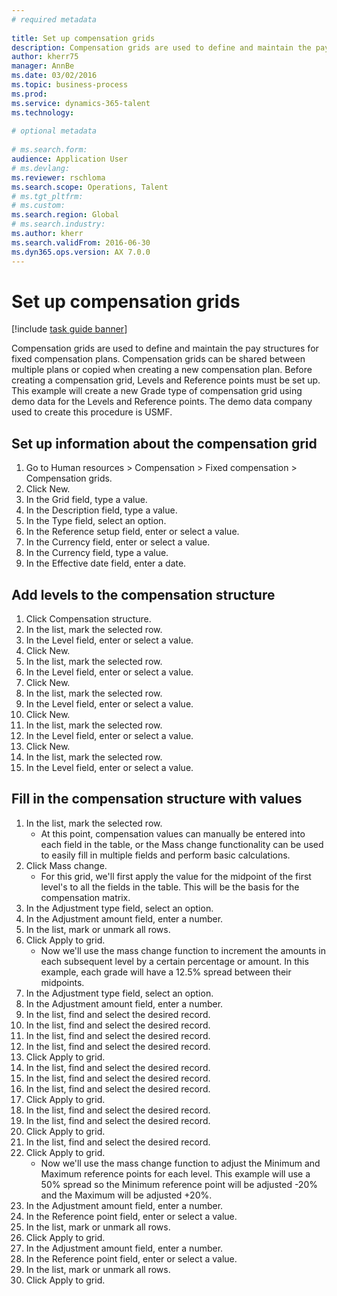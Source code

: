 ```yaml
--- 
# required metadata 
 
title: Set up compensation grids
description: Compensation grids are used to define and maintain the pay structures for fixed compensation plans. 
author: kherr75
manager: AnnBe 
ms.date: 03/02/2016
ms.topic: business-process 
ms.prod:  
ms.service: dynamics-365-talent 
ms.technology:  
 
# optional metadata 
 
# ms.search.form:   
audience: Application User 
# ms.devlang:  
ms.reviewer: rschloma
ms.search.scope: Operations, Talent 
# ms.tgt_pltfrm:  
# ms.custom:  
ms.search.region: Global
# ms.search.industry: 
ms.author: kherr
ms.search.validFrom: 2016-06-30 
ms.dyn365.ops.version: AX 7.0.0 
---
```

# Set up compensation grids

[!include [task guide banner](../../includes/task-guide-banner.md)]

Compensation grids are used to define and maintain the pay structures for fixed compensation plans. Compensation grids can be shared between multiple plans or copied when creating a new compensation plan.  Before creating a compensation grid, Levels and Reference points must be set up. This example will create a new Grade type of compensation grid using demo data for the Levels and Reference points. The demo data company used to create this procedure is USMF.


## Set up information about the compensation grid
1. Go to Human resources > Compensation > Fixed compensation > Compensation grids.
2. Click New.
3. In the Grid field, type a value.
4. In the Description field, type a value.
5. In the Type field, select an option.
6. In the Reference setup field, enter or select a value.
7. In the Currency field, enter or select a value.
8. In the Currency field, type a value.
9. In the Effective date field, enter a date.

## Add levels to the compensation structure
1. Click Compensation structure.
2. In the list, mark the selected row.
3. In the Level field, enter or select a value.
4. Click New.
5. In the list, mark the selected row.
6. In the Level field, enter or select a value.
7. Click New.
8. In the list, mark the selected row.
9. In the Level field, enter or select a value.
10. Click New.
11. In the list, mark the selected row.
12. In the Level field, enter or select a value.
13. Click New.
14. In the list, mark the selected row.
15. In the Level field, enter or select a value.

## Fill in the compensation structure with values
1. In the list, mark the selected row.
    * At this point, compensation values can manually be entered into each field in the table, or the Mass change functionality can be used to easily fill in multiple fields and perform basic calculations.  
2. Click Mass change.
    * For this grid, we'll first apply the value for the midpoint of the first level's to all the fields in the table. This will be the basis for the compensation matrix.  
3. In the Adjustment type field, select an option.
4. In the Adjustment amount field, enter a number.
5. In the list, mark or unmark all rows.
6. Click Apply to grid.
    * Now we'll use the mass change function to increment the amounts in each subsequent level by a certain percentage or amount. In this example, each grade will have a 12.5% spread between their midpoints.  
7. In the Adjustment type field, select an option.
8. In the Adjustment amount field, enter a number.
9. In the list, find and select the desired record.
10. In the list, find and select the desired record.
11. In the list, find and select the desired record.
12. In the list, find and select the desired record.
13. Click Apply to grid.
14. In the list, find and select the desired record.
15. In the list, find and select the desired record.
16. In the list, find and select the desired record.
17. Click Apply to grid.
18. In the list, find and select the desired record.
19. In the list, find and select the desired record.
20. Click Apply to grid.
21. In the list, find and select the desired record.
22. Click Apply to grid.
    * Now we'll use the mass change function to adjust the Minimum and Maximum reference points for each level. This example will use a 50% spread so the Minimum reference point will be adjusted -20% and the Maximum will be adjusted +20%.  
23. In the Adjustment amount field, enter a number.
24. In the Reference point field, enter or select a value.
25. In the list, mark or unmark all rows.
26. Click Apply to grid.
27. In the Adjustment amount field, enter a number.
28. In the Reference point field, enter or select a value.
29. In the list, mark or unmark all rows.
30. Click Apply to grid.

